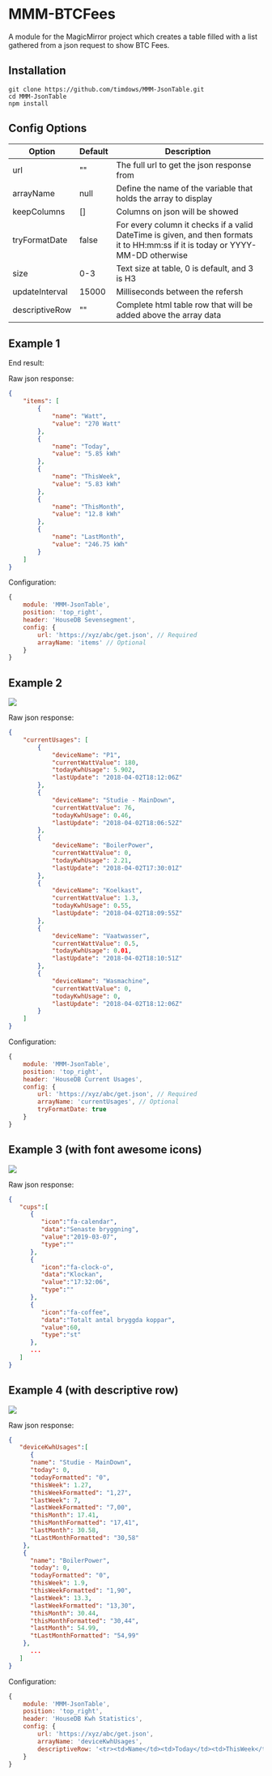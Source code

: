# MMM-BTCFees
A module for the MagicMirror project which creates a table filled with a list gathered from a json request to show BTC Fees.

## Installation
````
git clone https://github.com/timdows/MMM-JsonTable.git
cd MMM-JsonTable
npm install
````

## Config Options
| **Option** | **Default** | **Description** |
| --- | --- | --- |
| url | "" | The full url to get the json response from |
| arrayName | null | Define the name of the variable that holds the array to display |
| keepColumns | [] | Columns on json will be showed |
| tryFormatDate | false | For every column it checks if a valid DateTime is given, and then formats it to HH:mm:ss if it is today or YYYY-MM-DD otherwise |
| size | 0-3 | Text size at table, 0 is default, and 3 is H3 |
| updateInterval | 15000 | Milliseconds between the refersh |
| descriptiveRow | "" | Complete html table row that will be added above the array data |

## Example 1
End result:


Raw json response:

```json
{
    "items": [
        {
            "name": "Watt",
            "value": "270 Watt"
        },
        {
            "name": "Today",
            "value": "5.85 kWh"
        },
        {
            "name": "ThisWeek",
            "value": "5.83 kWh"
        },
        {
            "name": "ThisMonth",
            "value": "12.8 kWh"
        },
        {
            "name": "LastMonth",
            "value": "246.75 kWh"
        }
    ]
}
```

Configuration:

```javascript
{
	module: 'MMM-JsonTable',
	position: 'top_right',
	header: 'HouseDB Sevensegment',
	config: {
		url: 'https://xyz/abc/get.json', // Required
		arrayName: 'items' // Optional
	}
}
```

## Example 2

![](example2.png)

Raw json response:

```json
{
    "currentUsages": [
        {
            "deviceName": "P1",
            "currentWattValue": 180,
            "todayKwhUsage": 5.902,
            "lastUpdate": "2018-04-02T18:12:06Z"
        },
        {
            "deviceName": "Studie - MainDown",
            "currentWattValue": 76,
            "todayKwhUsage": 0.46,
            "lastUpdate": "2018-04-02T18:06:52Z"
        },
        {
            "deviceName": "BoilerPower",
            "currentWattValue": 0,
            "todayKwhUsage": 2.21,
            "lastUpdate": "2018-04-02T17:30:01Z"
        },
        {
            "deviceName": "Koelkast",
            "currentWattValue": 1.3,
            "todayKwhUsage": 0.55,
            "lastUpdate": "2018-04-02T18:09:55Z"
        },
        {
            "deviceName": "Vaatwasser",
            "currentWattValue": 0.5,
            "todayKwhUsage": 0.01,
            "lastUpdate": "2018-04-02T18:10:51Z"
        },
        {
            "deviceName": "Wasmachine",
            "currentWattValue": 0,
            "todayKwhUsage": 0,
            "lastUpdate": "2018-04-02T18:12:06Z"
        }
    ]
}
```

Configuration:

```javascript
{
	module: 'MMM-JsonTable',
	position: 'top_right',
	header: 'HouseDB Current Usages',
	config: {
		url: 'https://xyz/abc/get.json', // Required
		arrayName: 'currentUsages', // Optional
		tryFormatDate: true
	}
}
```

## Example 3 (with font awesome icons)

![](https://user-images.githubusercontent.com/1011699/53985507-104ecc00-411c-11e9-9ca4-c994f0ae62e1.png)

Raw json response:

```json
{
   "cups":[  
      {  
         "icon":"fa-calendar",
         "data":"Senaste bryggning",
         "value":"2019-03-07",
         "type":""
      },
      {  
         "icon":"fa-clock-o",
         "data":"Klockan",
         "value":"17:32:06",
         "type":""
      },
      {  
         "icon":"fa-coffee",
         "data":"Totalt antal bryggda koppar",
         "value":60,
         "type":"st"
      },
      ...
   ]
}
```

## Example 4 (with descriptive row)

![](example4.png)

Raw json response:

```json
{
   "deviceKwhUsages":[  
      {
      "name": "Studie - MainDown",
      "today": 0,
      "todayFormatted": "0",
      "thisWeek": 1.27,
      "thisWeekFormatted": "1,27",
      "lastWeek": 7,
      "lastWeekFormatted": "7,00",
      "thisMonth": 17.41,
      "thisMonthFormatted": "17,41",
      "lastMonth": 30.58,
      "tLastMonthFormatted": "30,58"
    },
    {
      "name": "BoilerPower",
      "today": 0,
      "todayFormatted": "0",
      "thisWeek": 1.9,
      "thisWeekFormatted": "1,90",
      "lastWeek": 13.3,
      "lastWeekFormatted": "13,30",
      "thisMonth": 30.44,
      "thisMonthFormatted": "30,44",
      "lastMonth": 54.99,
      "tLastMonthFormatted": "54,99"
    },
      ...
   ]
}
```

Configuration:

```javascript
{
	module: 'MMM-JsonTable',
	position: 'top_right',
	header: 'HouseDB Kwh Statistics',
	config: {
		url: 'https://xyz/abc/get.json',
		arrayName: 'deviceKwhUsages',
		descriptiveRow: '<tr><td>Name</td><td>Today</td><td>ThisWeek</td><td>LastWeek</td><td>ThisMonth</td><td>LastMonth</td></tr>'
	}
}
```
